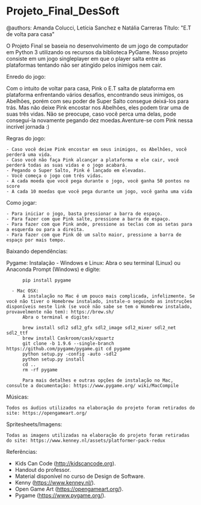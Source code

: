 # Projeto_Final_DesSoft

@authors: Amanda Colucci, Letícia Sanchez e Natália Carreras
Título: "E.T de volta para casa"

O Projeto Final se baseia no desenvolvimento de um jogo de computador em Python 3 utilizando os recursos da biblioteca PyGame. Nosso projeto consiste em um jogo singleplayer em que o player salta entre as plataformas tentando não ser atingido pelos inimigos nem cair. 

Enredo do jogo:

  Com o intuito de voltar para casa, Pink o E.T salta de plataforma em plataforma enfrentando vários desafios, encontrando seus inimigos, os Abelhões, porém com seu poder de Super Salto consegue deixá-los para trás. Mas não deixe Pink encostar nos Abelhões, eles podem tirar uma de suas três vidas. Não se preocupe, caso você perca uma delas, pode consegui-la novamente pegando dez moedas.Aventure-se com Pink nessa incrível jornada :)
  
  Regras do jogo:
  
    - Caso você deixe Pink encostar em seus inimigos, os Abelhões, você perderá uma vida.
    - Caso você não faça Pink alcançar a plataforma e ele cair, você perderá todas as suas vidas e o jogo acabará.
    - Pegando o Super Salto, Pink é lançado em elevadas. 
    - Você começa o jogo com três vidas.
    - A cada moeda que você pega durante o jogo, você ganha 50 pontos no score 
    - A cada 10 moedas que você pega durante um jogo, você ganha uma vida

  Como jogar:
  
    - Para iniciar o jogo, basta pressionar a barra de espaço. 
    - Para fazer com que Pink salte, pressione a barra de espaço.
    - Para fazer com que Pink ande, pressione as teclas com as setas para a esquerda ou para a direita.
    - Para fazer com que Pink dê um salto maior, pressione a barra de espaço por mais tempo.

  Baixando dependências:

  Pygame:
    Instalação
      - Windows e Linux:
          Abra o seu terminal (Linux) ou Anaconda Prompt (Windows) e digite:

          pip install pygame

      - Mac OSX:
          A instalação no Mac é um pouco mais complicada, infelizmente. Se você não tiver o Homebrew instalado, instale-o seguindo as instruções disponíveis neste link (se você não sabe se tem o Homebrew instalado, provavelmente não tem): https://brew.sh/
          Abra o terminal e digite:

          brew install sdl2 sdl2_gfx sdl2_image sdl2_mixer sdl2_net sdl2_ttf
          brew install Caskroom/cask/xquartz
          git clone -b 1.9.6 --single-branch https://github.com/pygame/pygame.git cd pygame
          python setup.py -config -auto -sdl2
          python setup.py install
          cd ..
          rm -rf pygame

          Para mais detalhes e outras opções de instalação no Mac, consulte a documentação: https://www.pygame.org/ wiki/MacCompile

  Músicas:

    Todos os áudios utilizados na elaboração do projeto foram retirados do site: https://opengameart.org/

  Spritesheets/Imagens:

    Todas as imagens utilizadas na elaboração do projeto foram retiradas do site: https://www.kenney.nl/assets/platformer-pack-redux

 Referências:

  - Kids Can Code (http://kidscancode.org).
  - Handout do professor.
  - Material disponível no curso de Design de Software.
  - Kenny (https://www.kenney.nl/).
  - Open Game Art (https://opengameart.org/).
  - Pygame (https://www.pygame.org/).
